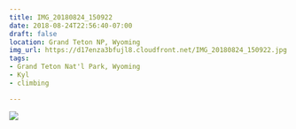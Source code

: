 ```yaml
---
title: IMG_20180824_150922
date: 2018-08-24T22:56:40-07:00
draft: false
location: Grand Teton NP, Wyoming
img_url: https://d17enza3bfujl8.cloudfront.net/IMG_20180824_150922.jpg
tags:
- Grand Teton Nat'l Park, Wyoming
- Kyl
- climbing

---
```


![](https://d17enza3bfujl8.cloudfront.net/IMG_20180824_150922.jpg)

